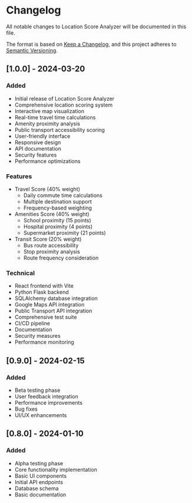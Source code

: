 # Changelog

All notable changes to Location Score Analyzer will be documented in this file.

The format is based on [Keep a Changelog](https://keepachangelog.com/en/1.0.0/),
and this project adheres to [Semantic Versioning](https://semver.org/spec/v2.0.0.html).

## [1.0.0] - 2024-03-20

### Added
- Initial release of Location Score Analyzer
- Comprehensive location scoring system
- Interactive map visualization
- Real-time travel time calculations
- Amenity proximity analysis
- Public transport accessibility scoring
- User-friendly interface
- Responsive design
- API documentation
- Security features
- Performance optimizations

### Features
- Travel Score (40% weight)
  - Daily commute time calculations
  - Multiple destination support
  - Frequency-based weighting
- Amenities Score (40% weight)
  - School proximity (15 points)
  - Hospital proximity (4 points)
  - Supermarket proximity (21 points)
- Transit Score (20% weight)
  - Bus route accessibility
  - Stop proximity analysis
  - Route frequency consideration

### Technical
- React frontend with Vite
- Python Flask backend
- SQLAlchemy database integration
- Google Maps API integration
- Public Transport API integration
- Comprehensive test suite
- CI/CD pipeline
- Documentation
- Security measures
- Performance monitoring

## [0.9.0] - 2024-02-15

### Added
- Beta testing phase
- User feedback integration
- Performance improvements
- Bug fixes
- UI/UX enhancements

## [0.8.0] - 2024-01-10

### Added
- Alpha testing phase
- Core functionality implementation
- Basic UI components
- Initial API endpoints
- Database schema
- Basic documentation 